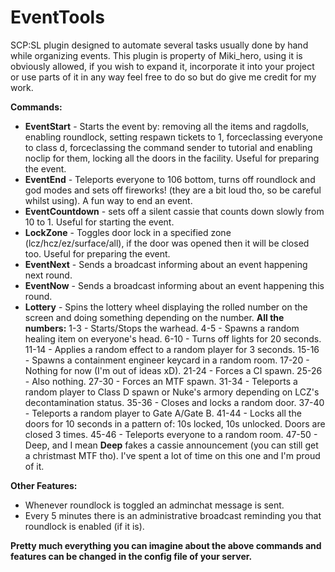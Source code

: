 # EventTools
SCP:SL plugin designed to automate several tasks usually done by hand while organizing events.
This plugin is property of Miki_hero, using it is obviously allowed, if you wish to expand it, incorporate it into your project or use parts of it in any way feel free to do so but do give me credit for my work.

**Commands:**  
- **EventStart** - Starts the event by: removing all the items and ragdolls, enabling roundlock, setting respawn tickets to 1, forceclassing everyone to class d, forceclassing the command sender to tutorial and enabling noclip for them, locking all the doors in the facility. Useful for preparing the event.  
- **EventEnd** - Teleports everyone to 106 bottom, turns off roundlock and god modes and sets off fireworks! (they are a bit loud tho, so be careful whilst using). A fun way to end an event.  
- **EventCountdown** - sets off a silent cassie that counts down slowly from 10 to 1. Useful for starting the event.  
- **LockZone** - Toggles door lock in a specified zone (lcz/hcz/ez/surface/all), if the door was opened then it will be closed too. Useful for preparing the event. 
- **EventNext** - Sends a broadcast informing about an event happening next round.  
- **EventNow** - Sends a broadcast informing about an event happening this round.  
- **Lottery** - Spins the lottery wheel displaying the rolled number on the screen and doing something depending on the number.
**All the numbers:**
1-3 - Starts/Stops the warhead.
4-5 - Spawns a random healing item on everyone's head.
6-10 - Turns off lights for 20 seconds.
11-14 - Applies a random effect to a random player for 3 seconds.
15-16 - Spawns a containment engineer keycard in a random room.
17-20 - Nothing for now (I'm out of ideas xD).
21-24 - Forces a CI spawn.
25-26 - Also nothing.
27-30 - Forces an MTF spawn.
31-34 - Teleports a random player to Class D spawn or Nuke's armory depending on LCZ's decontamination status.
35-36 - Closes and locks a random door.
37-40 - Teleports a random player to Gate A/Gate B.
41-44 - Locks all the doors for 10 seconds in a pattern of: 10s locked, 10s unlocked. Doors are closed 3 times.
45-46 - Teleports everyone to a random room.
47-50 - Deep, and I mean **Deep** fakes a cassie announcement (you can still get a christmast MTF tho). I've spent a lot of time on this one and I'm proud of it.
  
**Other Features:**  
- Whenever roundlock is toggled an adminchat message is sent.  
- Every 5 minutes there is an administrative broadcast reminding you that roundlock is enabled (if it is).  
  
**Pretty much everything you can imagine about the above commands and features can be changed in the config file of your server.**

